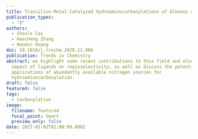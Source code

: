 ```yaml
---
title: Transition-Metal-Catalyzed Hydroaminocarbonylations of Alkenes and Alkynes
publication_types:
  - "2"
authors:
  - Shoule Cai
  - Haocheng Zhang
  - Hanmin Huang
doi: 10.1016/j.trechm.2020.11.006
publication: Trends in Chemistry
abstract: we highlight some recent contributions to this field and elucidate the
  impact of ligands on regioselectivity, as well as discuss the potential
  applications of abundantly available nitrogen sources for
  hydroaminocarbonylation.
draft: false
featured: false
tags:
  - Carbonylation
image:
  filename: featured
  focal_point: Smart
  preview_only: false
date: 2021-01-02T01:00:00.000Z
---
```

